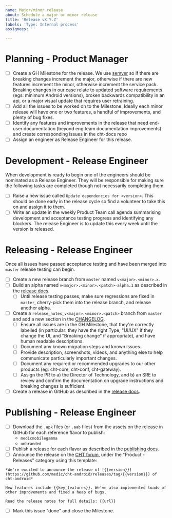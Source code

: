```yaml
---
name: Major/minor release
about: Schedule a major or minor release
title: 'Release vX.Y.Z'
labels: 'Type: Internal process'
assignees: ''

---
```


# Planning - Product Manager

- [ ] Create a GH Milestone for the release. We use [semver](http://semver.org) so if there are breaking changes increment the major, otherwise if there are new features increment the minor, otherwise increment the service pack. Breaking changes in our case relate to updated software requirements (egs: minimum Android versions), broken backwards compatibility in an api, or a major visual update that requires user retraining.
- [ ] Add all the issues to be worked on to the Milestone. Ideally each minor release will have one or two features, a handful of improvements, and plenty of bug fixes.
- [ ] Identify any features and improvements in the release that need end-user documentation (beyond eng team documentation improvements) and create corresponding issues in the cht-docs repo
- [ ] Assign an engineer as Release Engineer for this release.

# Development - Release Engineer

When development is ready to begin one of the engineers should be nominated as a Release Engineer. They will be responsible for making sure the following tasks are completed though not necessarily completing them.

- [ ] Raise a new issue called `Update dependencies for <version>`. This should be done early in the release cycle so find a volunteer to take this on and assign it to them.
- [ ] Write an update in the weekly Product Team call agenda summarising development and acceptance testing progress and identifying any blockers. The release Engineer is to update this every week until the version is released.

# Releasing - Release Engineer

Once all issues have passed acceptance testing and have been merged into `master` release testing can begin.

- [ ] Create a new release branch from `master` named `v<major>.<minor>.x`.
- [ ] Build an alpha named `v<major>.<minor>.<patch>-alpha.1` as described in the [release docs](https://docs.communityhealthtoolkit.org/core/guides/android/releasing/#alpha-for-release-testing).
  - [ ] Until release testing passes, make sure regressions are fixed in `master`, cherry-pick them into the release branch, and release another alpha.
- [ ] Create a `release_notes_v<major>.<minor>.<patch>` branch from `master` and add a new section in the [CHANGELOG](https://github.com/medic/cht-android/blob/master/CHANGELOG.md). 
  - [ ] Ensure all issues are in the GH Milestone, that they're correctly labelled (in particular: they have the right Type, "UI/UX" if they change the UI, and "Breaking change" if appropriate), and have human readable descriptions. 
  - [ ] Document any known migration steps and known issues.
  - [ ] Provide description, screenshots, videos, and anything else to help communicate particularly important changes. 
  - [ ] Document any required or recommended upgrades to our other products (eg: cht-core, cht-conf, cht-gateway). 
  - [ ] Assign the PR to a) the Director of Technology, and b) an SRE to review and confirm the documentation on upgrade instructions and breaking changes is sufficient.
- [ ] Create a release in GitHub as described in the [release docs](https://docs.communityhealthtoolkit.org/core/guides/android/releasing/#production-release).
  
# Publishing - Release Engineer

- [ ] Download the `.apk` files (or `.aab` files) from the assets on the release in GitHub for each reference flavor to publish:
  - `medicmobilegamma`
  - `unbranded`
- [ ] Publish a release for each flavor as described in the [publishing docs](https://docs.communityhealthtoolkit.org/core/guides/android/publishing/#google-play-store).
- [ ] Announce the release on the [CHT forum](https://forum.communityhealthtoolkit.org/c/product/releases/26), under the "Product - Releases" category using this template:
```
*We're excited to announce the release of [{{version}}](https://github.com/medic/cht-android/releases/tag/{{version}}) of cht-android*

New features include {{key_features}}. We've also implemented loads of other improvements and fixed a heap of bugs.

Read the release notes for full details: {{url}}
```
- [ ] Mark this issue "done" and close the Milestone.
